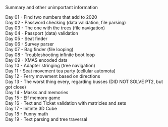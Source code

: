 Summary and other unimportant information

Day 01 - Find two numbers that add to 2020\
Day 02 - Password checking (data validation, file parsing)\
Day 03 - The one with the trees (file navigation)\
Day 04 - Passport (data) validation\
Day 05 - Seat finder\
Day 06 - Survey parser\
Day 07 - Bag finder (file looping)\
Day 08 - Troubleshooting infinite boot loop\
Day 09 - XMAS encoded data\
Day 10 - Adapter stringing (tree navigation)\
Day 11 - Seat movement tea party (cellular automota)\
Day 12 - Ferry movement based on directions\
Day 13 - The worst thing every, regarding busses (DID NOT SOLVE PT2, but got close)\
Day 14 - Masks and memories\
Day 15 - Elf memory game\
Day 16 - Text and Ticket validation with matricies and sets\
Day 17 - Initinte 3D Cube\
Day 18 - Funny math\
Day 19 - Text parsing and tree traversal